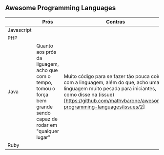 
## Awesome Programming Languages

|            | Prós | Contras |
|------------|------|---------|
| Javascript |      |         |
| PHP        |      |         |
| Java       |Quanto aos prós da liguagem, acho que com o tempo, tomou o força bem grande sendo capaz de rodar em "qualquer lugar"|Muito código para se fazer tão pouca coisa com a linguagem, além do que, acho uma linguagem muito pesada                        para iniciantes, como disse na (issue)[https://github.com/mathvbarone/awesome-programming-languages/issues/2]|, eu "entendo" o porque ela ainda é tão utilizada para ser ensinada e acho que é por conta da OO o que também não concordo muito, já que existem diversas outras linguagens que trabalham melhor a OO; outro ponto a ser tocado, é a performance da mesma
| Ruby       |      |         |

